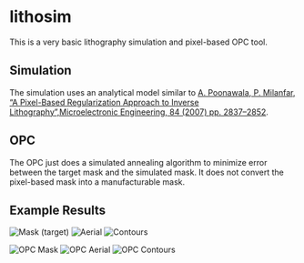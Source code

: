 # lithosim

This is a very basic lithography simulation and pixel-based OPC tool.

## Simulation

The simulation uses an analytical model similar to [A. Poonawala,
P. Milanfar, “A Pixel-Based Regularization Approach to Inverse
Lithography”,Microelectronic Engineering, 84 (2007)
pp. 2837–2852](https://users.soe.ucsc.edu/~milanfar/publications/journal/Microelectronic_Final.pdf).

## OPC

The OPC just does a simulated annealing algorithm to minimize error
between the target mask and the simulated mask. It does not convert
the pixel-based mask into a manufacturable mask.

## Example Results

![Mask (target)](examples/tiny-mask-90nm.pbm)
![Aerial](examples/tiny-aerial-90nm.pbm)
![Contours](examples/tiny-contours-90nm.pbm)

![OPC Mask](examples/tiny-opc-90nm.pbm)
![OPC Aerial](examples/tiny-opc-aerial-90nm.pbm)
![OPC Contours](examples/tiny-opc-cotours-90nm.pbm)
